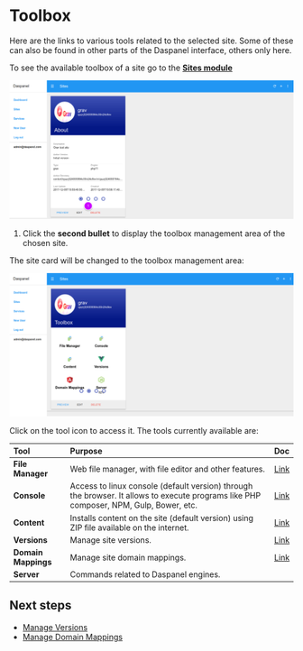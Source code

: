 # Toolbox

Here are the links to various tools related to the selected site. Some of these 
can also be found in other parts of the Daspanel interface, others only here.

To see the available toolbox of a site go to the <b><a href="http://admin.daspanel.site/sites/" target="_blank">Sites module</a></b>

[![Daspanel site](img/site-control.png)](img/site-control.png)

1. Click the **second bullet** to display the toolbox management area of the chosen site.

The site card will be changed to the toolbox management area:

[![Daspanel site toolbox tab](img/site-toolbox-area.png)](img/site-toolbox-area.png)

Click on the tool icon to access it. The tools currently available are:

| Tool    | Purpose | Doc
| :------- | :------ | :------
| **File Manager** | Web file manager, with file editor and other features. | [Link](/help/services/filemanager)
| **Console** | Access to linux console (default version) through the browser. It allows to execute programs like PHP composer, NPM, Gulp, Bower, etc. | [Link](/help/services/filemanager)
| **Content** | Installs content on the site (default version) using ZIP file available on the internet. | [Link](/help/sites/add/#install-content)
| **Versions** | Manage site versions. | [Link](/help/sites/versions/overview)
| **Domain Mappings** | Manage site domain mappings. | [Link](/help/sites/domain_mapping/overview)
| **Server** | Commands related to Daspanel engines. |

## Next steps

* [Manage Versions](/help/sites/versions/overview)
* [Manage Domain Mappings](/help/sites/domain_mapping/overview)

